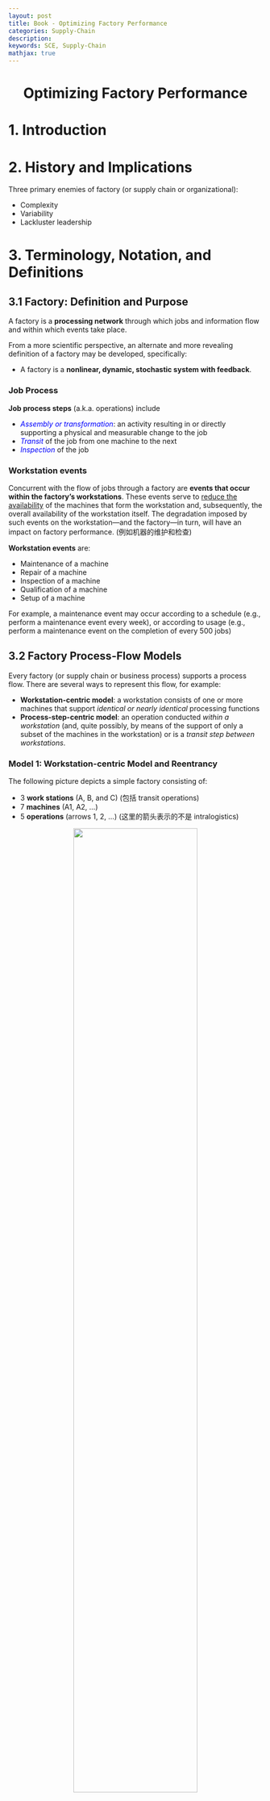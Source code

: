 ```yaml
---
layout: post
title: Book - Optimizing Factory Performance
categories: Supply-Chain
description:
keywords: SCE, Supply-Chain
mathjax: true
---
```


<center>

# Optimizing Factory Performance

</center>

# 1. Introduction

# 2. History and Implications



Three primary enemies of factory (or supply chain or organizational):
- Complexity
- Variability
- Lackluster leadership



# 3. Terminology, Notation, and Definitions
## 3.1 Factory: Definition and Purpose
A factory is a **processing network** through which jobs and information flow and within which events take place.

From a more scientific perspective, an alternate and more revealing definition of a factory may be developed, specifically:
- A factory is a **nonlinear, dynamic, stochastic system with feedback**.

### Job Process
**Job process steps** (a.k.a. operations) include
- *<font color='blue'>Assembly or transformation</font>*: an activity resulting in or directly supporting a physical and measurable change to the job
- *<font color='blue'>Transit</font>* of the job from one machine to the next
- *<font color='blue'>Inspection</font>* of the job

### Workstation events
Concurrent with the flow of jobs through a factory are **events that occur within the factory’s workstations**. These events serve to <u>reduce the availability</u> of the machines that form the workstation and, subsequently, the overall availability of the workstation itself. The degradation imposed by such events on the workstation—and the factory—in turn, will have an impact on factory performance. (例如机器的维护和检查)

**Workstation events** are:
- Maintenance of a machine
- Repair of a machine
- Inspection of a machine
- Qualification of a machine
- Setup of a machine

For example, a maintenance event may occur according to a schedule (e.g., perform a maintenance event every week), or according to usage (e.g., perform a maintenance event on the completion of every 500 jobs)



## 3.2 Factory Process-Flow Models
Every factory (or supply chain or business process) supports a process flow. There are several ways to represent this flow, for example:
- **Workstation-centric model**:
a workstation consists of one or more machines that support *identical or nearly identical* processing functions
- **Process-step-centric model**:
an operation conducted *within a workstation* (and, quite possibly, by means of the support of only a subset of the machines in the workstation) or is a *transit step between workstations*.

### Model 1: Workstation-centric Model and Reentrancy
The following picture depicts a simple factory consisting of:
- 3 **work stations** (A, B, and C) (包括 transit operations)
- 7 **machines** (A1, A2, ...)
- 5 **operations** (arrows 1, 2, ...) (这里的箭头表示的不是 intralogistics)

<center><img src="/images/2023-03/Snipaste_2023-04-04_10-51-58.png"  width="70%"><br>
    <div>Figure 3.1</div></center>

> **Def: Degree of Reentrancy (DoR)**
> $$\text{DoR}=\frac{\text{\# operations}}{\text{\# work stations}}=\frac{5}{3}$$

DoR differs a lot for different types of factory:
- **automobile assembly** lines have little, if any, reentrancy (<u>the ideal assembly line has none</u>)
- **semiconductor wafer** fabrication facilities, or “fabs”, typically have factory DoR values ranging from 3 to 5 or even more—with individual nests that may have DoRs in the double digits.

We next consider two other, more traditional (in that they *do not include reentrancy*) workstation-centric models:

**<font color='blue'>(1) Flowshop factory</font>**

<center><img src="/images/2023-03/Snipaste_2023-04-04_11-14-53.png"  width="80%"><br>
    <div style="color: #808080;">Figure 3.2</div></center>

- Each job follows precisely the same pathway
- Each workstation supports just one process step
- **No passing of jobs**: if two jobs enter the factory in, say, the job sequence J1 and J2 they must enter and leave each workstation in that same sequence

**<font color='blue'>(2) Jobshop factory</font>**

<center><img src="/images/2023-03/Snipaste_2023-04-04_11-18-56.png"  width="80%">
<br>
    <div style="color: #808080;">Figure 3.3</div></center>

- Each job that enters the factory may follow a different process flow path (J1 vs. J2)

### Model 2: Process-step-centric Model
According to *Figure 3.1*, if we know which machines are capable of supporting (e.g., qualified to conduct or be assigned to) each process step, we can convert that workstation-centric model into a process-step-centric model:

<center><img src="/images/2023-03/Snipaste_2023-04-04_11-34-59.png"  width="80%"></center>

Why this model is also important:
- it indicates not only the process step flow but also <u>the precise support responsibilities of each machine</u> in the factory.



## 3.3 Factory Definitions and Terminology
### Factory Types
- **Flowshops** vs. **Jobshops** (as mentioned just above)
- Factories with (i.e., DoR > 1) and without **reentrancy** (i.e., DoR = 1)
- **Synchronous** factories:
  every job flows through the factory at the same constant speed, such as bottles in a beverage bottling plant
- **Asynchronous** factories:
  each job, as in semi-conductor fabrication, may flow through the factory at different speeds and in addition may remain temporarily held in a queue
- **High-mix** factories (e.g., those that process numerous job types)
- **Low-mix** factories (e.g., those that process only a limited number of job types)
- **Low-volume** factories (e.g., those that process only a relatively limited number of jobs per time period, such as aircraft manufacturers or research and development factories that produce only prototypes of a product)
- **High-volume** factories (e.g., those that process a large number of jobs per time period, such as high-volume semiconductor wafer fabrication facilities)
- Combinations: (1) High-mix, low-volume factories (2) High-mix, high-volume factories (3) Low-mix, low-volume factories (4) Low-mix, high-volume factories
- Factories involving various combinations of the preceding features



## 3.4 Jobs and Events
### Job Types
Jobs may require either assembly, transformation, the combination. Furthermore, a job may flow through the factory as a <u>single unit</u> (e.g., as an automobile), as a <u>lot</u> (e.g., as a “container” consisting of a number of silicon wafers), or as a <u>batch</u> (e.g., a group of either individual jobs or lots).

Two primary types of **batches**:
- *parallel batch*: batch 中的 jobs 会被同时处理 (same process time). Batch 的目的在于 reduce setup time (each batch undergoes just one setup in front of the batching machine). 例如, 陶瓷烧制机器允许同时烧制多个陶瓷坯
- *series batching* or *cascading*: batch 中的 jobs 会被顺序处理. 同样能够 reduce setup time because each cascade undergoes just one setup prior to entry into the cascading machine or workstation.

### Job States
**<font color=blue>Value-added processing</font>**:
an actual assembly or transformation operation

**<font color=blue>Non-value-added processing</font>**:
- Rework
- Transit
- Inspection/test
- Waiting, including
    - Waiting as an individual job for processing at a nonbatching/noncascading process step
    - Waiting for a batch (or cascade) to form in front of a batching/cascading process step
    - Waiting in a batch (or cascade) as part of the queue formed in front of a batching/cascading process step
    - Waiting in a “set aside” state (e.g., the job is removed temporarily from the production line)

<center><img src="/images/2023-03/Snipaste_2023-04-17_16-12-09.png"  width="100%"></center>

如图所示, 在很多真实工厂中, non-value-added processing 的时间占了相当大的一部分

### Event Types
Events are activities that are <u>conducted within a workstation rather than on a job</u>

**<font color=blue>Preemptive Events</font>**:
occurs during the processing of a given job (or batch). The processing of the job must stop and cannot proceed until recovery from the preemptive event:
- Unscheduled downs
- Power outages or voltage/current spikes
- Unanticipated supply outages and replenishment

**<font color=blue>Nonpreemptive Events</font>**:
occurs (or can be scheduled to occur) during a period in which the machine is not processing a job:
- Scheduled maintenance
- Unscheduled downs (i.e., those that happen to not occur during processing)
- Inspections and engineering tests
- Qualifications
- Setups
- Scheduled operator breaks (e.g., biobreaks or meetings)



## 3.5 Workstations, Machines, and Process Steps
### Workstations
A given workstation consists of one or more machines, each dedicated to an identical or nearly identical processing function.

### Machine States
- *Processing*: busy in support of job processing (i.e. those involving assembly or transformation, rework, transit, and inspection/test of a job)
- *<span style="background-color: yellow; color: black;">Blocked</span>*: machine is up and running, 但是正在进行一项和  the support of an actual process step 无关的进程, 例如:
  - those involving inspection/ test of the machine
  - those involving qualification
  - those involving setup
  - those on hold waiting for the arrival of priority job
- *Idle*: machine is up, running, and <u>qualified</u> but there are no jobs either in the machine or waiting for the machine
- *Down*: machine is down due to either a sheduled or unscheduled event

### Process Steps
The key attributes of **<font color=blue>capacity</font>** and **<font color=blue>cycle time</font>** are determined by the support provided to each individual process step rather than each functional area. 

$$\text{CT}_f = \sum_{ps=1}^P \text{CT}_{ps}$$

- $\text{CT}_f$: cycle time of the entire factory
- $\text{CT}_{ps}$: cycle time of process step $ps$
- $P$: total number of process steps in the factory

The **<font color=blue>capacity</font>** of a factory is determined by the bottleneck (i.e., constraint or choke point) process step, not necessarily a bottleneck workstation



## 3.6 Performance Measures
### Notation
Define the performance measure for an entity as the following format:

$$\text{Measure}_{\text{entity}}\text{(specific entiry designation)}$$

For example:
- $\text{CT}_{ps}(9)$ cycle time of process step number 9
- $\text{PR}_{m}(B3)$ process rate of machine 3 in workstation B (B3)

**<font color=blue>entity</font>**

$$\begin{aligned}
ps &= \text{process step, where }ps=1,...,P\\
m  &= \text{machines, where }m=1,...,M\\
ws &= \text{workstations, where }ws=1,...,W\\
f  &= \text{factory}
\end{aligned}$$

### Process-Step Performance
- $\text{TH}_{ps}$ (jobs/ time): Process-step <u>average throughput rate</u>
- $\text{EPR}_{ps}$ (jobs/ time): Effective process rate or  <u>maximum theoretical capacity</u>
    the capacity of the machines supporting that step in the *absence of any variability*. (*upper bound* of the process-step capacity)
- $\text{SC}_{ps}$ (jobs/ time): Process-step <u>maximum sustainable (可持续的) capacity</u>
- $\text{CT}_{ps}$: Process-step <u>cycle time</u>
    the elapsed time between the arrival of the job at the queue (if one exists) in front of the process step and its departure on completion of the operation
- $\text{AR}_{ps}$ (jobs/ time): <u>Arrival rate</u> at the process step
- $\text{DR}_{ps}$: <u>Departure rate</u> from the process step


**Figure: $\text{SC}$ (max sustainable capacity) vs. $\text{EPR}$ (max theoretical capacity)** 
<center><img src="/images/2023-03/Snipaste_2023-04-17_21-18-49.png" width="60%"></center>

### Machine Performance
- $\text{TH}_{m}$
- $\text{EPR}_{m}$
- $\text{SC}_{m}$
- $\text{A}_{m}$: Availability
- $\text{PR}_{m}$: Raw process rate
- $\text{B}_{m}$: Busy time rate
- $\text{DT}_{m}$ (time per time): Machine downtime rate
- $\rho_{m}$: Machine occupancy rate (utilization)
- $\text{PCC}_{m}$: Machine production control channel width
- $\text{MTBE}_{m}$: Mean time between machine down events (但这期间 machine 不一定在运行)
- $\text{MTTR}_{m}$: Mean time to recover from machine down events

<span style="background-color: lightgray; color: black;">***Machine Availability***</span>
the <u>percenrage</u> of the time the machine is up, running, and qualified to process jobs. = 可用时间 / (可用时间 + 维修时间), 注意这里的<span style="background-color: yellow; color: black;">可用时间不等于工作时间</span> (busy time)

$$\text{A}_{m} = \frac{\text{MTBE}_{m}}{\text{MTBE}_{m}+\text{MTTR}_{m}}$$

<span style="background-color: lightgray; color: black;">***Machine Raw Process Rate***</span>
理想状态下机器的最大产能 (maximum number of jobs/ time)

Using $\text{PT}_{m}$ to denote a machine's raw process time,

$$\text{PT}_{m} = \frac{1}{\text{PR}_{m}}$$

<span style="background-color: lightgray; color: black;">***Machine Effective Process Rate***</span>:
machine maximum theoretical capacity (不考虑 variability)

$$\text{EPR}_{m} = \text{A}_{m}\times\text{PR}_{m}$$

Using $\text{EPT}_{m}$ to denote a machine's effective process time,

$$\text{EPT}_{m} = \frac{1}{\text{EPR}_{m}}$$

<span style="background-color: lightgray; color: black;">***Machine Busy Rate***</span>:
the percent of time, over a given time period, spent in the busy state

$$\text{B}_{m} = \frac{\text{AR}_{m}}{\text{PR}_{m}}=\text{AR}_{m}\times\text{PT}_{m}$$

- $\text{AR}_{m}=$ Arrival rate at the machine
- $\text{PR}_{m}=$ Raw process rate of the machine
- $\text{PT}_{m}=$ Raw process time of the machine

<span style="background-color: lightgray; color: black;">***Machine Occupancy Rate***</span>:
percentage of the available time in the busy state

$$\rho_{m} = \frac{\text{B}_{m}}{\text{A}_{m}}$$

$$\rho_{m} = \frac{\text{AR}_{m}}{\text{EPR}_{m}}$$

<span style="background-color: lightgray; color: black;">***Machine Production Control Channel***</span>

$$\text{PCC}_{m} = \frac{\text{A}_{m}-\text{B}_{m}}{\text{A}_{m}} = 1-\rho_{m}$$

### Workstation Performance
A discussion of the performance measures of a workstation will make sense in general <u>only if the workstation supports a single process step</u> and every machine in the workstation is qualified to support that process step and only that process step. (对于不符合这种假设的其他 workstation, 会在之后的章节讨论到)

$$\begin{aligned}
\text{TH}_{ws} &= \sum_{m=1}^M \text{TH}_{m} & \text{throughput rate}\\
\text{EPR}_{ws} &= \sum_{m=1}^M \text{EPR}_{m} & \text{theoretical capacity}\\
\text{A}_{ws} &= \sum_{m=1}^M \text{A}_{m}/M & \text{availability}\\
\text{B}_{ws} &= \frac{\text{AR}_{ws}}{\text{PR}_{ws}} & \text{busy time rate}\\
\rho_{ws} &= \frac{\text{B}_{ws}}{\text{A}_{ws}} = \frac{\text{AR}_{ws}}{\text{EPR}_{ws}} & \text{occupancy rate}\\
\text{PCC}_{ws} &= 1-\rho_{ws}
\end{aligned}$$

需要注意的是: <span style="background-color: yellow; color: black;">$\text{SC}_{ws}$ sustainable capacity, 和 $\text{SC}_{m}$ 没有求和相等的关系, 而是受到多种其他情况的影响</span>

### Factory Performance
- $\text{CT}_{f}$: Factory cycle time
- $\text{CTE}_{f}$: Factory cycle-time efficiency
- $\text{TH}_{f}$: Factory throughput rate (rate of flow of jobs through the entire factory)
- $\text{SC}_{f}$: Factory maximum sustainable capacity, <u>determined by the maximum factory cycle time that the firm can tolerate</u>
- $\text{EPR}_{f}$: Factory maximum theoretical capacity
- Product lead time
- Factory moves
- $\text{WIP}_{f}$: Factory inventory

<span style="background-color: lightgray; color: black;">***Factory Cycle Time***</span>

$$\text{CT}_{f} = \sum_{ps=1}^P \text{CT}_{ps}$$

<span style="background-color: lightgray; color: black;">***Factory Cycle-Time Efficiency***</span>

$$\text{CTE}_{f} = \frac{\text{Process Time}_f}{\text{CT}_{f}}$$

<span style="background-color: lightgray; color: black;">***Factory Inventory***</span>: Little's Law

$$\text{WIP}_{f} = \text{TH}_{f}\times\text{CT}_{f}$$

## 3.7 Put It All Together
A simple but meaningful example. 这个例子不仅展示了工厂内部各种性能指标的计算和相互关系, 更重要是, **它强调了 降低 dor**

### 3.7.1 Workstation-Centric Model (Initial)

<center><img src="/images/2023-03/Snipaste_2023-04-18_20-14-03.png" width="60%"></center>

Let's consider a factory with:
- arrival rate $\text{AR}_f=1.5$ jobs/ hr
- operates $168$ hrs/ week
- degree of reentrancy $\text{DoR}=2$
- **no variability**

<center><img src="/images/2023-03/Snipaste_2023-04-18_20-24-56.png"  width="80%"> </center>

Using the above data, we may compute the effective process rate $\text{EPR}_m$ of each machine:

$$A_m = \frac{T-(\text{DT}_m + \text{BT}_m)}{T}$$

$$\text{EPR}_m = A_m\times\text{PR}_m$$

For example, for machine $\text{A1}$:

- $A_m(\text{A1}) = (168-16.8)/168 = 0.9$
- $\text{EPR}_m(\text{A1}) = 0.9\times 2 = 1.80$ jobs/ hr

Then after calulating for each machine, we can update the table above as follows:

<center><img src="/images/2023-03/Snipaste_2023-04-18_21-02-47.png" width="80%"></center>

The throughput rate imposed on each workstation is $1.5+1.5=3$ jobs/ hr. And the maximum theoretical of each workstation can be calculated using the table above:
- $\text{EPR}_{ws}(\text{A}) = 2\times 1.8=3.6$ jobs/ hr
- $\text{EPR}_{ws}(\text{B}) = 4\times 0.85=3.4$ jobs/ hr
- $\text{EPR}_{ws}(\text{C}) = 4\times 0.855=3.42$ jobs/ hr

All these $\text{EPR}_{ws}$ is larger than $3$, which seems to show that each workstation is capable of supporting the job flow.

### 3.7.2 Proccess-Step-Centric Model

We have to firstly allocate machines to process steps in each workstation, for example:
- Process step 1 $\to$ machine A1
- Process step 2 $\to$ machines B1 and B2
- Process step 3 $\to$ machines C1 and C2
- Process step 4 $\to$ machine A2
- Process step 5 $\to$ machines B3 and B4
- Process step 6 $\to$ machines C3 and C

<center><img src="/images/2023-03/Snipaste_2023-04-18_21-15-28.png" width="80%"></center>

Using the above allocated process-step-centric model, a new <span style="background-color: yellow; color: black;">fully decoupled workstation-centric model</span> can be constructed.

### 3.7.3 Workstation-Centric Model (Decoupled)

<center><img src="/images/2023-03/Snipaste_2023-04-18_21-21-17.png" width="80%"></center>

小括号里的数据表示新的的 workstation 的 $\text{EPR}_{ws}$ (基于 Section 3.7.1 的第二张 machine 表计算)

Then we can calculate the workstation ***occupancy rate***, and find the ***bottleneck*** is workstation $\text{B}$ and $\text{B}'$, or process steps $2$ and $5$

$$\rho_{ws} = \frac{\text{TH}_{ws}}{\text{EPR}_{ws}}$$

<center><img src="/images/2023-03/Snipaste_2023-04-18_21-25-33.png" width="50%"></center>

Finally, let's determine the **<font color="blue">cycle time</font>** of the factory. Assuming:
- no varaiablity in machines, procee rates, and throughput rates
- the time required to move from one nontransit process step to another is 5 minutes

(以下公式中的 $\text{EPR}_{ps}$ 来自于本 Section (3.7.3) 第一张图中 workstation 下方的小括号)

$$\text{CT}_{f} = 6\times\frac{5}{60}+\sum_{p=1}^{6} \text{CT}_{ps}(p) = 0.5 + \sum_{p=1}^{6}\frac{1}{\text{EPR}_{ps}(p)}=3.5972\text{ hrs}$$

$$\text{WIP}_{f} = \text{TH}_{f}\times\text{CT}_{f} = 1.5\times 3.5972 = 5.9358\text{ jobs}$$



在这个例子中, 我们通过从 initial workstatio-centric model 到 decoupled workstation-centric model 的转变, 把 $\text{DoR}$ 降低到了 $1$。尽管对于绝大多数 real factories, 我们无法实现降低 $\text{DoR}$ 到 $=1$ 这样的转变, 但是我们仍可以通过尽可能的减小 $\text{DoR}$ 来简化问题

同时也要注意, 这里最后的 cycle time 是及其理想的, 因为我们假设一个 product 可以被一个 workstation 中的多台 machines **<font color='blue'>同时处理</font>**, 遑论我们还没有考虑 variablity 的巨大影响

**代码示例: A Simple Cylce Time Simulation** [FabSim_1_3.py](../../_files/Skyworks/Book-Optimizing%20Factory%20Performance/Chapter%203/FabSim_1_3.py)

# 4. Running a Factory: In Two Dimensions






<center><img src="/images/2023-03/.png" width="80%"></center>
<center><img src="/images/2023-03/.png" width="80%"></center>
<center><img src="/images/2023-03/.png" width="80%"></center>
<center><img src="/images/2023-03/.png" width="80%"></center>




# 5. Variability
## 5.1 Measuring Variability

$CoV=\sigma/\mu$: coefficient of variation

$C_{AR}$: cov of ***Arrivals*** (interarrival times)
- In general, $C_{AR}$ of batch arrivals is larger than that of continuous arrivals (因为 batch 内部的 interarrival time = 0, 这会导致 $\mu$ 变得很小, 因此 cov 变得很大)

$C_{PT}$: cov of ***Raw Process Times***
- $C_{PT}(ps)$: ... of a given process step

<center>

#### CoV of Effective Process Times
</center>

For a nonreentrant ($\text{DoR} = 1$) workstation:

$$C^2_{EPT}(ps) = C^2_0 + A(1-A)\frac{MTTR}{PT} + C^2_{DE}A(1-A)\frac{MTTR}{PT}$$

- $C_0$: inherent variability of the process times of the machines
- $C_{DE}$: cov of blocked and down events
- $A$: average availability of the machines
- $MTTR$: mean time to recover from blocked and down events
- $PT$: average raw process time of the machines (理想情况下, 完成一次 process 所需要的时间)

**Example**:
For process step 7, we know
- mean time between down events $MTBE=90$, $MTTR=10$
- $C_0=C_{PT}(7)=0.042$ (approximated), $C_{DE}(7)=1.5$
- $PT(7)=1$ hour

Then $A=90/(90+10)=0.9$, and finally:

$$C^2_{EPT}(7) = 0.042^2 + 0.9(1-0.9)\frac{10}{1} + 1.5^2\times0.9(1-0.9)\frac{10}{1} = 2.93$$

可以看到即使 the inherent variability of the process times of the machines ($C_0$) 很小, 但是由于 blocked and down events 及其 cov 很大 ($MTTR$, $C_{DE}$), 因而使得 effective process times 的 cov 变得很大

不难发现, assume no blocked events, 如果我们能够 divide scheduled down events into more frequent, smaller segments, 那么在不改变 availability ($A$) 的情况下, 就能够通过减小 $MTTR/PT$ 来显著降低 cov of  effective process times

## 5.2 Three Fundamental Equations
### Equation 1: Little's Law

$$\boxed{WIP = CT\times TH}$$

### Equation 2: Pollaczek Khintchine

P-K equation is used to predict the cycle time of a factory, a portion of a factory, or some individual workstation. However, here, we will focus on the cycle time at the process-step level

Factors covered:
- $CT_{ps}$: cycle time of the process step
- $C_{AR}$: cov of arrivals at the process step (time between interarrivals)
- $C_{EPT}$: cov of effective process times of the machines that support the process step
- $EPR_{ps}$: effective process rate (maximum theoretical capacity) of each of the <u>**identical machines**</u> that... (如果 that process-step is supported by a single machine, then $EPR_{ps}=EPR_{m}$)
- $A$: average availability of the machines that...
- $\rho=TH/EPR$: average occupancy (a.k.a. utliization) of the machines that... (要注意辨别这里的 $TH$ 和 $EPR$, 例如对于理想工厂 with no reentrancy, 每个 workstation 串联在一起, 任意 workstation 内的 machines 完全相同且都能独立完成一个 process-step, 那么此时 $\rho=TH_f/EPR_{ws}=TH_f/(m\times EPR_m)$)
- $BS$: batch size of the machines that...
- $AR$: arrival rate of the jobs arriving at the process step
- $m$: number of (identical) machines supporting the process step.

To determine the cycle time of a process step supported by $m$ <u>**nonreentrant and nonbatching**</u> machines.

$$\boxed{CT_{ps} = \underbrace{\bigg(\frac{C^2_{AR}+C^2_{EPT}}{2}\bigg)\bigg[\frac{\rho^{\sqrt{2(m+1)}-1}}{m(1-\rho)}\bigg]\bigg(\frac{1}{EPR_{ps}}\bigg)}_{\text{wait in queue time}} + \underbrace{\frac{1}{EPR_{ps}}}_{\text{effective process time}}}$$

```py
rho = TH_f/EPR_ws

CT_queue = ((cov_AR**2+cov_EPT**2)/2) * (rho**(np.sqrt(2*(m+1))-1) / m / (1-rho)) * (1/EPR_m)
CT_processing = 1/EPR_m
CT_ws = CT_processing + CT_queue
```

so for a single machine ($m=1$):

$$CT_{ps} = \underbrace{\bigg(\frac{C^2_{AR}+C^2_{EPT}}{2}\bigg)\bigg[\frac{\rho}{(1-\rho)}\bigg]\bigg(\frac{1}{EPR_{ps}}\bigg)}_{\text{wait in queue time}} + \underbrace{\frac{1}{EPR_{ps}}}_{\text{effective process time}}$$

For the process step supported by $m$ machines empolying **batching**:

$$CT_{ps} = \underbrace{\frac{BS-1}{2AR}}_{\text{batch forming time}} + \underbrace{\bigg(\frac{C^2_{AR}/BS+C^2_{EPT}}{2}\bigg)\bigg[\frac{\rho^{\sqrt{2(m+1)}-1}}{m(1-\rho)}\bigg]\bigg(\frac{1}{EPR_{ps}}\bigg)}_{\text{wait in queue time}} + \underbrace{\frac{1}{EPR_{ps}}}_{\text{effective process time}}$$


### Equation 3: Linking (Propagation of Variability)
employed to estimate the cov of the jobs departing a given process step.

Given $m$ machines and no reentrancy:

$$\boxed{C^2_{DR} = 1 + (1-\rho^2)(C^2_{AR}-1) + \Big(\frac{\rho^2}{\sqrt m}\Big)(C^2_{EPT}-1)}$$

```py
rho = TH_f / EPR_ws
cov_DR = np.sqrt(1 + (1-rho**2)*(cov_AR**2-1) + (rho**2/np.sqrt(m))*(cov_EPT**2-1))
```

so for a single machine ($m=1$):

$$C^2_{DR} = \rho^2\times C^2_{EPT} + (1-\rho^2)\times C^2_{AR}$$

**Propagation**:

<center><img src="/images/2023-03/Snipaste_2023-05-04_14-57-34.png" width="80%"></center>

如上图, assume all machines in the workstation B support process step 2 and only that process step, 已知 $C_{AR}(2), C_{EPT}(2), \rho_{ws}(B), m$, 即可算出 $C_{DR}(2)$.

进一步的, 如果 the transit step between step 2 and 3 has negligible variability and high capactiy, 那么 $C_{AR}(3) = C_{DR}(2)$, 从而结合 step 3 的数据继续算下去

By means of the three fundamental equations, we may **approximate** the cycle times of each process step, the variability propagated from one process step to another, and the average inventory at each process step.



## 5.3 Capacity and Variabiliy

Increasing the theorectical capacity of a workstation ($EPR$) 可能会导致整个工厂的 cycle time 增加, 尽管这与我们的直觉相违背

例如, 对于前后相连的两个 process step, 3 & 4, where step 3 in workstation C, step 4 in workstation D, 增加 $EPR(C)$ 会导致 utilization ($\rho$) 的下降:

$$\rho(C) = TH(C)/EPR(C)$$

而根据 Equation 3: Linking (Propagation of Variability), $\rho$ 的下降**有可能**会导致 $C_{DR}(3)$ 的增加. 又因为 $C_{AR}(4) = C_{DR}(3)$, 所以 $C_{AR}(5) = C_{DR}(4)$ 也会增加, 从而导致**恶性的连锁反应**

$$C^2_{DR} = 1 + (1-\rho^2)(C^2_{AR}-1) + \Big(\frac{\rho^2}{\sqrt m}\Big)(C^2_{EPT}-1)$$

再根据 Equation 2: Pollaczek Khintchine, 由于 process-step 3 之后所有的 $C_{AR}$ 都会增加, 所以它们的 cycle time 也**可能**会增加, 最终导致整个工厂的 cycle time 大幅增加 

$$CT_{ps} = \underbrace{\bigg(\frac{C^2_{AR}+C^2_{EPT}}{2}\bigg)\bigg[\frac{\rho^{\sqrt{2(m+1)}-1}}{m(1-\rho)}\bigg]\bigg(\frac{1}{EPR_{ps}}\bigg)}_{\text{wait in queue time}} + \underbrace{\frac{1}{EPR_{ps}}}_{\text{effective process time}}$$

<span style="background-color: yellow; color: black;">需要注意的是, 以上示例仅揭示了一种可能性</span> (实际上增加 $EPR(C)$ 当然也可能会导致 overall cycle time 的下降) <span style="background-color: yellow; color: black;">我们更需要明白的是不能通过直觉来判断一项改变的好坏, 而是要 must have the data required to determine the coefficient of variability of both arrivals and departures</span>


# 6. Running a Factory: In Three Dimensions

<center><img src="/images/2023-03/.png" width="80%"></center>
<center><img src="/images/2023-03/.png" width="80%"></center>
<center><img src="/images/2023-03/.png" width="80%"></center>
<center><img src="/images/2023-03/.png" width="80%"></center>


# 7. Three Holistic Performance Curves

In Chapters 4 and 6 we explored the 12-workstation factory. In this chapter we use that same model to **illustrate three factory performance curves** by means of which we may fairly and objectively evaluate and compare factory performance (**目的是为了比较不同的工厂**)

- Operating curve (OC).
- Factory load-adjusted cycle-time efficiency (LACTE) plot.
- Profit curve (PC).

## 7.1 Factory Operating Curve
A plot of factory cycle time versus factory loading, where the loading could be
1. the factory throughput rate (flow rate of jobs introduced)
2. the ratio of factory throughput rate to the upper bound of factory capacity

例如对于一个 nonreentrant 5-workstation factory, 已知以下参数, 我们可以使用 Chapter 5.2 中的公式计算出整个 factory 的 cycle time:
- **为什么 WS_B 的 cov_AR 是横杠?**
  因为只的 cov_AR(A) 是已知的, 而后面的 cov_AR(B) = cov_DA(A), 以此类推, 而这些都是需要计算的

| Workstation         | WS_A | WS_B | WS_C | WS_D | WS_E |
|---------------------|------|------|------|------|------|
| $EPR_m$             | 4    | 10   | 8    | 4.1  | 9.5  | 
| Machine Count ($m$) | 6    | 3    | 4    | 5    | 3    |
| Cov of interarrival times ($C_{AR}$) | 3 | -| -|-|-|
| Cov of process times ($EPT_m$) | 8 | 2 | 3 | 3 | 2|


**代码实现**: [FabSim_1_7.py](./../../_files/Skyworks/Book-Optimizing%20Factory%20Performance/Chapter%207/FabSim_1_7.py)

```py
import matplotlib.pyplot as plt
import numpy as np
import sys
sys.path.append(r"/Users/lizhekai/Desktop/git/ZhekaiLi.github.io/_files/Skyworks/Book-Optimizing Factory Performance/Chapter 7")
from FabSim_1_7 import Factory, WorkStation

CTs = []
for TH_f in np.linspace(0.5, 20, 50):
    ws_A = WorkStation(TH_f=TH_f, cov_AR=8, cov_EPT=8, m=6, EPR_m=4)
    ws_B = WorkStation(TH_f=TH_f, cov_AR=ws_A.cov_DR, cov_EPT=2, m=3, EPR_m=10)
    ws_C = WorkStation(TH_f=TH_f, cov_AR=ws_B.cov_DR, cov_EPT=3, m=4, EPR_m=8)
    ws_D = WorkStation(TH_f=TH_f, cov_AR=ws_C.cov_DR, cov_EPT=3, m=5, EPR_m=4.1)
    ws_E = WorkStation(TH_f=TH_f, cov_AR=ws_D.cov_DR, cov_EPT=2, m=3, EPR_m=9.5)

    f = Factory(TH_f=TH_f)
    f.add_workstations([ws_A, ws_B, ws_C, ws_D, ws_E])
    CTs.append(f.CT_f)

plt.xlabel("Factory Load (TH_f, jobs/day)")
plt.ylabel("Cycle Time (days)")
plt.plot(np.linspace(0.5, 20, 50), CTs)
```





<img src="/images/2023-03/Snipaste_2023-05-07_12-28-51.png" width="60%">

显然, 随着 factory load 的上升, cycle time 呈现指数级的增长. 那么有什么办法可以缓解这种爆炸增长呢?
1. 减少 variability
2. 增加瓶颈 workstation 的 EPR_ws (capacity)

例如, <u>(1) 在把 ws_A 的 cov_EPT 从 8 降低至 1 后:

<img src="/images/2023-03/Snipaste_2023-05-07_12-33-51.png"  width="60%">

(2) Based on (1) 在进一步把 ws_D 的 EPR_m 从 4.1 增加至 5 后:</u>

<img src="/images/2023-03/Snipaste_2023-05-07_12-39-51.png"  width="60%">

## 7.2 Load-Adjusted Cycle-Time Efficiency

Define Cycle-Time Efficiency (CTE) as the ratio of the process time to the cycle time:

$$CTE_f = \frac{\text{Process Time}_f}{CT_f}$$

We define a factory’s *process time* as that which includes the time devoted to all value-added as well as non-value-added process steps. Alternative representations of factory cycle-time efficiency omit any non-value-added process step time (e.g., time consumed by transit, inspection, or test).

但是, <span style="background-color: yellow; color: black;">我们无法将现在的 $CTE$ 作为一个工厂的评价标准</span>: 如下表, 不难发现 Loading 越低 CTE 就越大, 这是毫无意义的

<center><img src="/images/2023-03/Snipaste_2023-05-07_16-38-19.png" width="80%"></center>

因此为了使 $CTE-$metric 有意义, we have to make it adjustable to factory loading. 因此定义 load-adjusted cycle-time efficiency (LACTE) 为:

$$\boxed{LACTE_{\text{loading}} = \frac{\text{Process Time}_f}{CT_f} \times \frac{TH_f}{TH_f^*}}$$

- $TH_f^*$: maximum theoretical factory capacity
- $TH_f$: actual factory throughput


例如, 还是对于 Section 7.1 中的 nonreentrant 5-workstations factory, 我们可以画出 plot of LACTE vs. factory load:

**代码实现**: [FabSim_1_7.py](./../../_files/Skyworks/Book-Optimizing%20Factory%20Performance/Chapter%207/FabSim_1_7.py)


```py
LACTEs = []
TH_f_max = 0
for TH_f in np.linspace(0.5, 20, 50):
    ws_A = WorkStation(TH_f=TH_f, cov_AR=8, cov_EPT=8, m=6, EPR_m=4)
    ws_B = WorkStation(TH_f=TH_f, cov_AR=ws_A.cov_DR, cov_EPT=2, m=3, EPR_m=10)
    ws_C = WorkStation(TH_f=TH_f, cov_AR=ws_B.cov_DR, cov_EPT=3, m=4, EPR_m=8)
    ws_D = WorkStation(TH_f=TH_f, cov_AR=ws_C.cov_DR, cov_EPT=3, m=5, EPR_m=4.1)
    ws_E = WorkStation(TH_f=TH_f, cov_AR=ws_D.cov_DR, cov_EPT=2, m=3, EPR_m=9.5)

    f = Factory(TH_f=TH_f)
    f.add_workstations([ws_A, ws_B, ws_C, ws_D, ws_E])
    LACTEs.append(f.calLACET())
    TH_f_max = f.TH_f_max

plt.xlabel("Factory Load (percentage of the capacity)")
plt.ylabel("LACTE")
plt.plot(np.linspace(0.5, 20, 50)/TH_f_max, LACTEs)
```

<img src="/images/2023-03/Snipaste_2023-05-07_18-57-44.png"  width="60%">

类似 Section 7.1, 降低 variability 后的工厂有更好的表现

<img src="/images/2023-03/Snipaste_2023-05-07_20-02-57.png"  width="60%">



### LACTE Evnvelope

如下图黑线, 这里的 envelope 可以理解为 factory performace 的上界, 即一种 utopian (乌托邦式的) 理想状态: 该状态下 **variability = 0**

<center><img src="/images/2023-03/Snipaste_2023-05-07_20-06-39.png" width="65%"></center>


## 7.3 Profit Curve

The factory profit curve serves to estimate that optimal level of loading. Derivation of the profit curve requires, as a first step, the development of estimates of profit over a given planning horizon

例如现有以下两种产品 Product A, Product B, 分别由 Factory A, Factory B 生产 (这两个工厂除了生产不同的产品外, 其他参数都一样)

<center><img src="/images/2023-03/Snipaste_2023-05-08_10-52-08.png" width="70%"><br>
    <div style="color: #808080;">Figure: Profit versus time plots, products A and B</div></center>

由于两个产品不同的 profit vs. time plot, 两个工厂的 profit curve 也不同:

<center><img src="/images/2023-03/Snipaste_2023-05-08_10-52-28.png" width="80%"><br>
    <div style="color: #808080;">Figure: Factory profit curves for factories A and B</div></center>
<center><img src="/images/2023-03/.png" width="80%"></center>
<center><img src="/images/2023-03/.png" width="80%"></center>
<center><img src="/images/2023-03/.png" width="80%"></center>
<center><img src="/images/2023-03/.png" width="80%"></center>


# 8. Factory Performance Metrics: The Good, the Bad, and the Ugly

Good Metrics:
- Waddington e


<img src="/images/2023-03/.png"  width="80%">
<img src="/images/2023-03/.png"  width="80%">
<img src="/images/2023-03/.png"  width="80%">
<img src="/images/2023-03/.png"  width="80%">
<img src="/images/2023-03/.png"  width="80%">
<img src="/images/2023-03/.png"  width="80%">
<img src="/images/2023-03/.png"  width="80%">
<img src="/images/2023-03/.png"  width="80%">
<img src="/images/2023-03/.png"  width="80%">
<img src="/images/2023-03/.png"  width="80%">
<img src="/images/2023-03/.png"  width="80%">